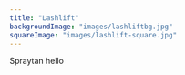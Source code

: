 ```yaml
---
title: "Lashlift"
backgroundImage: "images/lashliftbg.jpg"
squareImage: "images/lashlift-square.jpg"
---
```


Spraytan hello